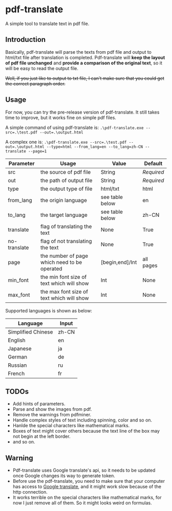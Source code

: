 # pdf-translate
A simple tool to translate text in pdf file.

## Introduction
Basically, pdf-translate will parse the texts from pdf file and output to html/txt file after translation is completed.
Pdf-translate will **keep the layout of pdf file unchanged** and **provide a comparison of the original text**,
so it will be easy to read the output file.


~~Well, if you just like to output to txt file, I can't make sure that you could get the correct paragraph order.~~


## Usage
For now, you can try the pre-release version of pdf-translate.
It still takes time to improve, but it works fine on simple pdf files.

A simple command of using pdf-translate is:
`.\pdf-translate.exe --src=.\test.pdf --out=.\output.html`

A complex one is: 
`.\pdf-translate.exe --src=.\test.pdf --out=.\output.html --type=html --from_lang=en --to_lang=zh-CN --translate --page=1`

Parameter|Usage|Value|Default
---|-----|---|--
src|the source of pdf file|String|*Required*
out|the path of output file|String|*Required*
type|the output type of file|html/txt|html
from_lang|the origin language|see table below|en
to_lang|the target language|see table below|zh-CN
translate|flag of translating the text|None|True
no-translate|flag of not translating the text|None|True
page|the number of page which need to be operated|[begin,end]/Int|all pages
min_font|the min font size of text which will show|Int|None
max_font|the max font size of text which will show|Int|None

Supported languages is shown as below:

Language|Input
--|--
Simplified Chinese|zh-CN
English|en
Japanese|ja
German|de
Russian|ru
French|fr



## TODOs
- Add hints of parameters.
- Parse and show the images from pdf.
- Remove the warnings from pdfminer.
- Handle complex styles of text including spinning, color and so on.
- Hanlde the special characters like mathematical marks.
- Boxes of text might cover others because the text line of the box may not begin at the left border.
- and so on.


## Warning
- Pdf-translate uses Google translate's api, so it needs to be updated once Google changes its way to generate token.
- Before use the pdf-translate, you need to make sure that your computer has access to [Google translate](https://translate.google.cn/),
and it might work slow because of the http connection.
- It works terrible on the special characters like mathematical marks, for now I just remove all of them. 
So it might looks weird on formulas.
